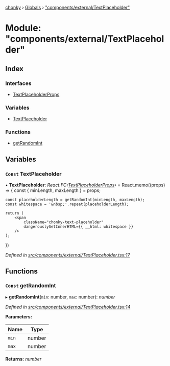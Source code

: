 [chonky](../README.md) › [Globals](../globals.md) › ["components/external/TextPlaceholder"](_components_external_textplaceholder_.md)

# Module: "components/external/TextPlaceholder"

## Index

### Interfaces

* [TextPlaceholderProps](../interfaces/_components_external_textplaceholder_.textplaceholderprops.md)

### Variables

* [TextPlaceholder](_components_external_textplaceholder_.md#const-textplaceholder)

### Functions

* [getRandomInt](_components_external_textplaceholder_.md#const-getrandomint)

## Variables

### `Const` TextPlaceholder

• **TextPlaceholder**: *React.FC‹[TextPlaceholderProps](../interfaces/_components_external_textplaceholder_.textplaceholderprops.md)›* = React.memo((props) => {
    const { minLength, maxLength } = props;

    const placeholderLength = getRandomInt(minLength, maxLength);
    const whitespace = '&nbsp;'.repeat(placeholderLength);

    return (
        <span
            className="chonky-text-placeholder"
            dangerouslySetInnerHTML={{ __html: whitespace }}
        />
    );
})

*Defined in [src/components/external/TextPlaceholder.tsx:17](https://github.com/TimboKZ/Chonky/blob/5b9fbdf/src/components/external/TextPlaceholder.tsx#L17)*

## Functions

### `Const` getRandomInt

▸ **getRandomInt**(`min`: number, `max`: number): *number*

*Defined in [src/components/external/TextPlaceholder.tsx:14](https://github.com/TimboKZ/Chonky/blob/5b9fbdf/src/components/external/TextPlaceholder.tsx#L14)*

**Parameters:**

Name | Type |
------ | ------ |
`min` | number |
`max` | number |

**Returns:** *number*
